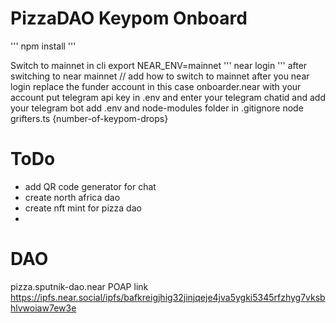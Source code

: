 # PizzaDAO Keypom Onboard
'''
npm install
'''


Switch to mainnet in cli
export NEAR_ENV=mainnet
'''
near login 
'''
after switching to near mainnet // add how to switch to mainnet
after you near login replace the funder account in this case onboarder.near with your account
put telegram api key in .env and enter your telegram chatid and add your telegram bot
add .env and node-modules folder in .gitignore
node grifters.ts {number-of-keypom-drops}


# ToDo
- add QR code generator for chat
- create north africa dao
- create nft mint for pizza dao
- 


# DAO
pizza.sputnik-dao.near
POAP link 
https://ipfs.near.social/ipfs/bafkreigjhig32jinjqeje4jva5ygki5345rfzhyg7vksbhlvwoiaw7ew3e

